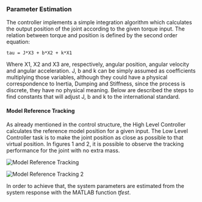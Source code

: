 ### Parameter Estimation

The controller implements a simple integration algorithm which calculates the output position of the joint according to the given torque input. The relation between torque and position is defined by the second order equation:

	tau = J*X3 + b*X2 + k*X1

Where X1, X2 and X3 are, respectively, angular position, angular velocity and angular acceleration. J, b and k can be simply assumed as coefficients multiplying those variables, although they could have a physical correspondence to Inertia, Dumping and Stiffness, since the process is discrete, they have no physical meaning. Below are described the steps to find constants that will adjust J, b and k to the international standard. 

#### Model Reference Tracking

As already mentioned in the control structure, the High Level Controller calculates the reference model position for a given input. The Low Level Controller task is to make the joint position as close as possible to that virtual position. In figures 1 and 2, it is possible to observe the tracking performance for the joint with no extra mass.

![Model Reference Tracking](https://biopmr.github.io/images/modelReferenceTracking.png)

![Model Reference Tracking 2](https://biopmr.github.io/images/modelReferenceTracking2.png)


In order to achieve that, the system parameters are estimated from the system response with the MATLAB function _tfest_.

